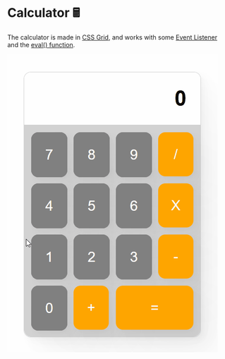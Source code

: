 # Calculator 🖩

The calculator is made in [CSS Grid](https://developer.mozilla.org/en-US/docs/Web/CSS/CSS_Grid_Layout), and works with some [Event Listener](https://developer.mozilla.org/en-US/docs/Web/API/EventTarget/addEventListener) and the [eval() function](https://developer.mozilla.org/en-US/docs/Web/JavaScript/Reference/Global_Objects/eval).  

![Demo gif](calculator.gif)